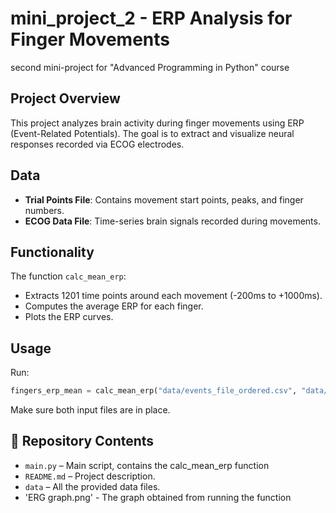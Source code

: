 # mini_project_2 - ERP Analysis for Finger Movements
second mini-project for "Advanced Programming in Python" course

## Project Overview
This project analyzes brain activity during finger movements using ERP (Event-Related Potentials). The goal is to extract and visualize neural responses recorded via ECOG electrodes.

## Data
- **Trial Points File**: Contains movement start points, peaks, and finger numbers.
- **ECOG Data File**: Time-series brain signals recorded during movements.

## Functionality
The function `calc_mean_erp`:
- Extracts 1201 time points around each movement (-200ms to +1000ms).
- Computes the average ERP for each finger.
- Plots the ERP curves.

## Usage
Run:
```python
fingers_erp_mean = calc_mean_erp("data/events_file_ordered.csv", "data/brain_data_channel_one.csv")
```
Make sure both input files are in place.

## 📁 Repository Contents
- `main.py` – Main script, contains the calc_mean_erp function
- `README.md` – Project description.
- `data` – All the provided data files.
- 'ERG graph.png' - The graph obtained from running the function
